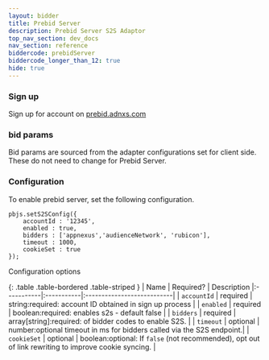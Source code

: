 ```yaml
---
layout: bidder
title: Prebid Server
description: Prebid Server S2S Adaptor
top_nav_section: dev_docs
nav_section: reference
biddercode: prebidServer
biddercode_longer_than_12: true
hide: true
---
```


### Sign up

Sign up for account on [prebid.adnxs.com](https://prebid.adnxs.com)

### bid params

Bid params are sourced from the adapter configurations set for client side. These do not need to change for Prebid Server. 

### Configuration
To enable prebid server, set the following configuration. 

```
pbjs.setS2SConfig({
    accountId : '12345',
    enabled : true,
    bidders : ['appnexus','audienceNetwork', 'rubicon'], 
    timeout : 1000, 
    cookieSet : true
});
```
Configuration options

{: .table .table-bordered .table-striped }
| Name | Required? | Description
|:-----------|:-----------|:---------------------------|
| `accountId` | required | string:required: account ID obtained in sign up process |
| `enabled` | required | boolean:required: enables s2s - default false |
| `bidders` | required | array[string]:required: of bidder codes to enable S2S. |
| `timeout` | optional | number:optional timeout in ms for bidders called via the S2S endpoint.|
| `cookieSet` | optional | boolean:optional: If `false` (not recommended), opt out of link rewriting to improve cookie syncing. |
